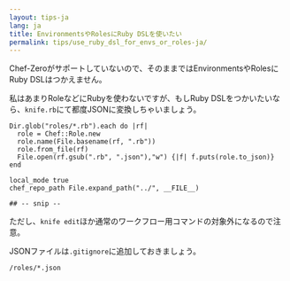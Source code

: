 ```yaml
---
layout: tips-ja
lang: ja
title: EnvironmentsやRolesにRuby DSLを使いたい
permalink: tips/use_ruby_dsl_for_envs_or_roles-ja/
---
```


Chef-Zeroがサポートしていないので、そのままではEnvironmentsやRolesにRuby DSLはつかえません。

私はあまりRoleなどにRubyを使わないですが、もしRuby DSLをつかいたいなら、`knife.rb`にて都度JSONに変換しちゃいましょう。

```
Dir.glob("roles/*.rb").each do |rf|
  role = Chef::Role.new
  role.name(File.basename(rf, ".rb"))
  role.from_file(rf)
  File.open(rf.gsub(".rb", ".json"),"w") {|f| f.puts(role.to_json)}
end

local_mode true
chef_repo_path File.expand_path("../", __FILE__)

## -- snip --

```

ただし、`knife edit`ほか通常のワークフロー用コマンドの対象外になるので注意。


JSONファイルは`.gitignore`に追加しておきましょう。

```
/roles/*.json
```
